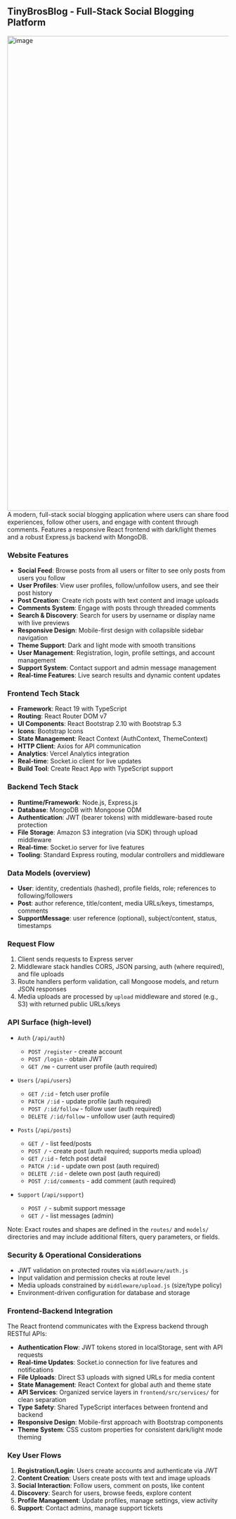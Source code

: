 ## TinyBrosBlog - Full-Stack Social Blogging Platform
<img width="1919" height="1079" alt="image" src="https://github.com/user-attachments/assets/64af6a05-48fd-4c5e-81cf-c635e8b9a8bb" />
A modern, full-stack social blogging application where users can share food experiences, follow other users, and engage with content through comments. Features a responsive React frontend with dark/light themes and a robust Express.js backend with MongoDB.

### Website Features
- **Social Feed**: Browse posts from all users or filter to see only posts from users you follow
- **User Profiles**: View user profiles, follow/unfollow users, and see their post history
- **Post Creation**: Create rich posts with text content and image uploads
- **Comments System**: Engage with posts through threaded comments
- **Search & Discovery**: Search for users by username or display name with live previews
- **Responsive Design**: Mobile-first design with collapsible sidebar navigation
- **Theme Support**: Dark and light mode with smooth transitions
- **User Management**: Registration, login, profile settings, and account management
- **Support System**: Contact support and admin message management
- **Real-time Features**: Live search results and dynamic content updates

### Frontend Tech Stack
- **Framework**: React 19 with TypeScript
- **Routing**: React Router DOM v7
- **UI Components**: React Bootstrap 2.10 with Bootstrap 5.3
- **Icons**: Bootstrap Icons
- **State Management**: React Context (AuthContext, ThemeContext)
- **HTTP Client**: Axios for API communication
- **Analytics**: Vercel Analytics integration
- **Real-time**: Socket.io client for live updates
- **Build Tool**: Create React App with TypeScript support

### Backend Tech Stack
- **Runtime/Framework**: Node.js, Express.js
- **Database**: MongoDB with Mongoose ODM
- **Authentication**: JWT (bearer tokens) with middleware-based route protection
- **File Storage**: Amazon S3 integration (via SDK) through upload middleware
- **Real-time**: Socket.io server for live features
- **Tooling**: Standard Express routing, modular controllers and middleware

### Data Models (overview)
- **User**: identity, credentials (hashed), profile fields, role; references to following/followers
- **Post**: author reference, title/content, media URLs/keys, timestamps, comments
- **SupportMessage**: user reference (optional), subject/content, status, timestamps

### Request Flow
1. Client sends requests to Express server
2. Middleware stack handles CORS, JSON parsing, auth (where required), and file uploads
3. Route handlers perform validation, call Mongoose models, and return JSON responses
4. Media uploads are processed by `upload` middleware and stored (e.g., S3) with returned public URLs/keys

### API Surface (high-level)
- `Auth` (`/api/auth`)
  - `POST /register` - create account
  - `POST /login` - obtain JWT
  - `GET /me` - current user profile (auth required)

- `Users` (`/api/users`)
  - `GET /:id` - fetch user profile
  - `PATCH /:id` - update profile (auth required)
  - `POST /:id/follow` - follow user (auth required)
  - `DELETE /:id/follow` - unfollow user (auth required)

- `Posts` (`/api/posts`)
  - `GET /` - list feed/posts
  - `POST /` - create post (auth required; supports media upload)
  - `GET /:id` - fetch post detail
  - `PATCH /:id` - update own post (auth required)
  - `DELETE /:id` - delete own post (auth required)
  - `POST /:id/comments` - add comment (auth required)

- `Support` (`/api/support`)
  - `POST /` - submit support message
  - `GET /` - list messages (admin)

Note: Exact routes and shapes are defined in the `routes/` and `models/` directories and may include additional filters, query parameters, or fields.

### Security & Operational Considerations
- JWT validation on protected routes via `middleware/auth.js`
- Input validation and permission checks at route level
- Media uploads constrained by `middleware/upload.js` (size/type policy)
- Environment-driven configuration for database and storage

### Frontend-Backend Integration
The React frontend communicates with the Express backend through RESTful APIs:

- **Authentication Flow**: JWT tokens stored in localStorage, sent with API requests
- **Real-time Updates**: Socket.io connection for live features and notifications
- **File Uploads**: Direct S3 uploads with signed URLs for media content
- **State Management**: React Context for global auth and theme state
- **API Services**: Organized service layers in `frontend/src/services/` for clean separation
- **Type Safety**: Shared TypeScript interfaces between frontend and backend
- **Responsive Design**: Mobile-first approach with Bootstrap components
- **Theme System**: CSS custom properties for consistent dark/light mode theming

### Key User Flows
1. **Registration/Login**: Users create accounts and authenticate via JWT
2. **Content Creation**: Users create posts with text and image uploads
3. **Social Interaction**: Follow users, comment on posts, like content
4. **Discovery**: Search for users, browse feeds, explore content
5. **Profile Management**: Update profiles, manage settings, view activity
6. **Support**: Contact admins, manage support tickets



